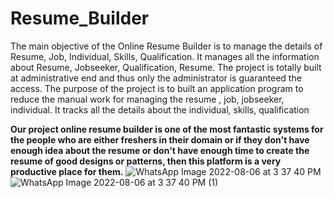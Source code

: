 # Resume_Builder



The main objective of the 
Online Resume Builder is to 
manage the details of Resume, 
Job, Individual, Skills, 
Qualification. 
It manages all the information 
about Resume, Jobseeker, 
Qualification, Resume. The 
project is totally built at 
administrative end and thus 
only the administrator is 
guaranteed the access. 
The purpose of the project is to 
built an application program to 
reduce the manual work for 
managing the resume , job, 
jobseeker, individual. It tracks 
all the details about the 
individual, skills, qualification





**Our project online resume builder is one of the most 
fantastic systems for the people who are either 
freshers in their domain or if they don't have enough 
idea about the resume or don't have enough time to 
create the resume of good designs or patterns, then 
this platform is a very productive place for them.**
![WhatsApp Image 2022-08-06 at 3 37 40 PM](https://user-images.githubusercontent.com/110630419/183244889-3f5c5b6e-bb56-4ebc-ac56-ac47f29f8539.jpeg)
![WhatsApp Image 2022-08-06 at 3 37 40 PM (1)](https://user-images.githubusercontent.com/110630419/183244908-a523f7ec-6eaf-4b34-879e-1db61e5bfa85.jpeg)
